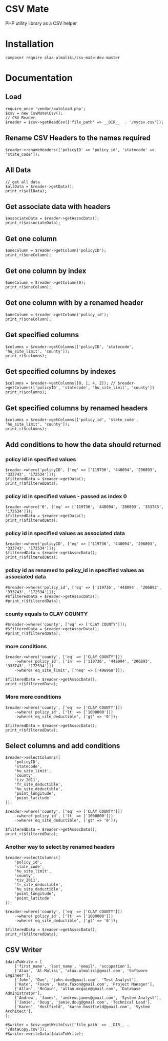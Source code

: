 # CSV Mate
PHP utility library as a CSV helper

# Installation
`composer require alaa-almaliki/csv-mate:dev-master`

# Documentation
## Load
```
require_once 'vendor/autoload.php';
$csv = new CsvMate\Csv();
// CSV Reader
$reader = $csv->getReadCsv(['file_path' => __DIR__  . '/mycsv.csv']);
```
## Rename CSV Headers to the names required
```
$reader->renameHeaders(['policyID' => 'policy_id', 'statecode' => 'state_code']);
```
## All Data
```
// get all data 
$allData = $reader->getData();
print_r($allData);
```
## Get associate data with headers
```
$associateData = $reader->getAssocData();
print_r($associateData);
```



## Get one column
```
$oneColumn = $reader->getColumn('policyID');
print_r($oneColumn);
```

## Get one column by index
```
$oneColumn = $reader->getColumn(0);
print_r($oneColumn);
```

## Get one column with by a renamed header 
```
$oneColumn = $reader->getColumn('policy_id');
print_r($oneColumn);
```

## Get specified columns 
```
$columns = $reader->getColumns(['policyID', 'statecode', 'hu_site_limit', 'county']);
print_r($columns);
```

## Get specified columns by indexes
```
$columns = $reader->getColumns([0, 1, 4, 2]); // $reader->getColumns(['policyID', 'statecode', 'hu_site_limit', 'county'])
print_r($columns);
```

## Get specified columns by renamed headers
```
$columns = $reader->getColumns(['policy_id', 'state_code', 'hu_site_limit', 'county']);
print_r($columns);
```

## Add conditions to how the data should returned 
### policy id in specified values
```
$reader->where('policyID', ['eq' => ['119736', '448094', '206893', '333743', '172534']]);
$filteredData = $reader->getData();
print_r($filteredData);
```
### policy id in specified values - passed as index 0

```
$reader->where('0', ['eq' => ['119736', '448094', '206893', '333743', '172534']]);
$filteredData = $reader->getData();
print_r($filteredData);
```
### policy id in specified values as associated data
```
$reader->where('policyID', ['eq' => ['119736', '448094', '206893', '333743', '172534']]);
$filteredData = $reader->getAssocData();
print_r($filteredData);
```
### policy id as renamed to policy_id in specified values as associated data
```
#$reader->where('policy_id', ['eq' => ['119736', '448094', '206893', '333743', '172534']]);
#$filteredData = $reader->getAssocData();
#print_r($filteredData);
```
### county equals to CLAY COUNTY
```
#$reader->where('county', ['eq' => ['CLAY COUNTY']]);
#$filteredData = $reader->getAssocData();
#print_r($filteredData);
```
### more conditions
```
$reader->where('county', ['eq' => ['CLAY COUNTY']])
    ->where('policy_id', ['in' => ['119736', '448094', '206893', '333743', '172534']])
    ->where('eq_site_limit', ['neq' => ['498960']]);

$filteredData = $reader->getAssocData();
print_r($filteredData);
```
### More more conditions
```
$reader->where('county', ['eq' => ['CLAY COUNTY']])
    ->where('policy_id', ['lt' => ['1000000']])
    ->where('eq_site_deductible', ['gt' => '0']);

$filteredData = $reader->getAssocData();
print_r($filteredData);
```

## Select columns and add conditions 
```
$reader->selectColumns([
    'policyID',
    'statecode',
    'hu_site_limit',
    'county',
    'tiv_2011',
    'fr_site_deductible',
    'hu_site_deductible',
    'point_longitude',
    'point_latitude'
]);

$reader->where('county', ['eq' => ['CLAY COUNTY']])
    ->where('policy_id', ['lt' => ['1000000']])
    ->where('eq_site_deductible', ['gt' => '0']);

$filteredData = $reader->getAssocData();
print_r($filteredData);
```
### Another way to select by renamed headers
```
$reader->selectColumns([
    'policy_id',
    'state_code',
    'hu_site_limit',
    'county',
    'tiv_2011',
    'fr_site_deductible',
    'hu_site_deductible',
    'point_longitude',
    'point_latitude'
]);

$reader->where('county', ['eq' => ['CLAY COUNTY']])
    ->where('policy_id', ['lt' => ['1000000']])
    ->where('eq_site_deductible', ['gt' => '0']);

$filteredData = $reader->getAssocData();
print_r($filteredData);
```

## CSV Writer

```
$dataToWrite = [
    ['first_name', 'last_name', 'email', 'occupation'],
    ['Alaa', 'Al-Maliki', 'alaa.almaliki@gmail.com', 'Software Engineer'],
    ['John', 'Doe', 'john.doe@gmail.com', 'Test Analyst'],
    ['Kate', 'Foxon', 'kate.foxon@gmail.com', 'Project Manager'],
    ['Allan', 'McGain', 'allan.mcgain@gmail.com', 'Database Administrator'],
    ['Andrew', 'James', 'andrew.james@gmail.com', 'System Analyst'],
    ['Jamie', 'Doug', 'jamie.doug@gmail.com', 'Technical Lead'],
    ['Karen', 'Hostfield', 'karne.hostfield@gmail.com', 'System Architect'],
];

#$writer = $csv->getWriteCsv(['file_path' => __DIR__ . '/dataCopy.csv']);
#$writer->writeData($dataToWrite);

```